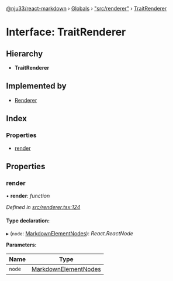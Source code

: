 [@nju33/react-markdown](../README.md) › [Globals](../globals.md) › ["src/renderer"](../modules/_src_renderer_.md) › [TraitRenderer](_src_renderer_.traitrenderer.md)

# Interface: TraitRenderer

## Hierarchy

* **TraitRenderer**

## Implemented by

* [Renderer](../classes/_src_renderer_.renderer.md)

## Index

### Properties

* [render](_src_renderer_.traitrenderer.md#render)

## Properties

###  render

• **render**: *function*

*Defined in [src/renderer.tsx:124](https://github.com/nju33/react-markdown/blob/b4ce032/src/renderer.tsx#L124)*

#### Type declaration:

▸ (`node`: [MarkdownElementNodes](../modules/_src_interfaces_.md#markdownelementnodes)): *React.ReactNode*

**Parameters:**

Name | Type |
------ | ------ |
`node` | [MarkdownElementNodes](../modules/_src_interfaces_.md#markdownelementnodes) |
